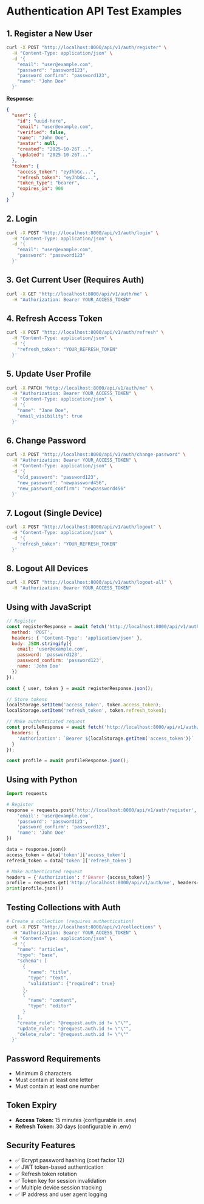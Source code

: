 # Authentication API Test Examples

## 1. Register a New User

```bash
curl -X POST "http://localhost:8000/api/v1/auth/register" \
  -H "Content-Type: application/json" \
  -d '{
    "email": "user@example.com",
    "password": "password123",
    "password_confirm": "password123",
    "name": "John Doe"
  }'
```

**Response:**
```json
{
  "user": {
    "id": "uuid-here",
    "email": "user@example.com",
    "verified": false,
    "name": "John Doe",
    "avatar": null,
    "created": "2025-10-26T...",
    "updated": "2025-10-26T..."
  },
  "token": {
    "access_token": "eyJhbGc...",
    "refresh_token": "eyJhbGc...",
    "token_type": "bearer",
    "expires_in": 900
  }
}
```

## 2. Login

```bash
curl -X POST "http://localhost:8000/api/v1/auth/login" \
  -H "Content-Type: application/json" \
  -d '{
    "email": "user@example.com",
    "password": "password123"
  }'
```

## 3. Get Current User (Requires Auth)

```bash
curl -X GET "http://localhost:8000/api/v1/auth/me" \
  -H "Authorization: Bearer YOUR_ACCESS_TOKEN"
```

## 4. Refresh Access Token

```bash
curl -X POST "http://localhost:8000/api/v1/auth/refresh" \
  -H "Content-Type: application/json" \
  -d '{
    "refresh_token": "YOUR_REFRESH_TOKEN"
  }'
```

## 5. Update User Profile

```bash
curl -X PATCH "http://localhost:8000/api/v1/auth/me" \
  -H "Authorization: Bearer YOUR_ACCESS_TOKEN" \
  -H "Content-Type: application/json" \
  -d '{
    "name": "Jane Doe",
    "email_visibility": true
  }'
```

## 6. Change Password

```bash
curl -X POST "http://localhost:8000/api/v1/auth/change-password" \
  -H "Authorization: Bearer YOUR_ACCESS_TOKEN" \
  -H "Content-Type: application/json" \
  -d '{
    "old_password": "password123",
    "new_password": "newpassword456",
    "new_password_confirm": "newpassword456"
  }'
```

## 7. Logout (Single Device)

```bash
curl -X POST "http://localhost:8000/api/v1/auth/logout" \
  -H "Content-Type: application/json" \
  -d '{
    "refresh_token": "YOUR_REFRESH_TOKEN"
  }'
```

## 8. Logout All Devices

```bash
curl -X POST "http://localhost:8000/api/v1/auth/logout-all" \
  -H "Authorization: Bearer YOUR_ACCESS_TOKEN"
```

## Using with JavaScript

```javascript
// Register
const registerResponse = await fetch('http://localhost:8000/api/v1/auth/register', {
  method: 'POST',
  headers: { 'Content-Type': 'application/json' },
  body: JSON.stringify({
    email: 'user@example.com',
    password: 'password123',
    password_confirm: 'password123',
    name: 'John Doe'
  })
});

const { user, token } = await registerResponse.json();

// Store tokens
localStorage.setItem('access_token', token.access_token);
localStorage.setItem('refresh_token', token.refresh_token);

// Make authenticated request
const profileResponse = await fetch('http://localhost:8000/api/v1/auth/me', {
  headers: {
    'Authorization': `Bearer ${localStorage.getItem('access_token')}`
  }
});

const profile = await profileResponse.json();
```

## Using with Python

```python
import requests

# Register
response = requests.post('http://localhost:8000/api/v1/auth/register', json={
    'email': 'user@example.com',
    'password': 'password123',
    'password_confirm': 'password123',
    'name': 'John Doe'
})

data = response.json()
access_token = data['token']['access_token']
refresh_token = data['token']['refresh_token']

# Make authenticated request
headers = {'Authorization': f'Bearer {access_token}'}
profile = requests.get('http://localhost:8000/api/v1/auth/me', headers=headers)
print(profile.json())
```

## Testing Collections with Auth

```bash
# Create a collection (requires authentication)
curl -X POST "http://localhost:8000/api/v1/collections" \
  -H "Authorization: Bearer YOUR_ACCESS_TOKEN" \
  -H "Content-Type: application/json" \
  -d '{
    "name": "articles",
    "type": "base",
    "schema": [
      {
        "name": "title",
        "type": "text",
        "validation": {"required": true}
      },
      {
        "name": "content",
        "type": "editor"
      }
    ],
    "create_rule": "@request.auth.id != \"\"",
    "update_rule": "@request.auth.id != \"\"",
    "delete_rule": "@request.auth.id != \"\""
  }'
```

## Password Requirements

- Minimum 8 characters
- Must contain at least one letter
- Must contain at least one number

## Token Expiry

- **Access Token:** 15 minutes (configurable in .env)
- **Refresh Token:** 30 days (configurable in .env)

## Security Features

- ✅ Bcrypt password hashing (cost factor 12)
- ✅ JWT token-based authentication
- ✅ Refresh token rotation
- ✅ Token key for session invalidation
- ✅ Multiple device session tracking
- ✅ IP address and user agent logging
